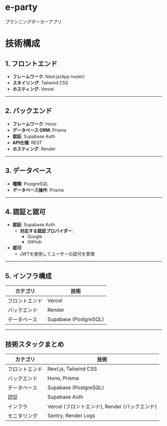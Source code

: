 # e-party
プランニングポーカーアプリ


# 技術構成

## **1. フロントエンド**
- **フレームワーク**: Next.js(App router)
- **スタイリング**: Tailwind CSS
- **ホスティング**: Vercel

---

## **2. バックエンド**
- **フレームワーク**: Hono
- **データベース ORM**: Prisma
- **認証**: Supabase Auth
- **API仕様**: REST
- **ホスティング**: Render

---

## **3. データベース**
- **種類**: PostgreSQL
- **データベース操作**: Prisma
---

## **4. 認証と認可**
- **認証**: Supabase Auth
  - **対応する認証プロバイダー**:
    - Google
    - GitHub
- **認可**:
  - JWTを使用してユーザーの認可を管理

---

## **5. インフラ構成**

| **カテゴリ**    | **技術**          |
|-----------------|-------------------|
| フロントエンド  | Vercel           |
| バックエンド    | Render           |
| データベース    | Supabase (PostgreSQL) |


---

## **技術スタックまとめ**

| **カテゴリ**        | **技術**                    |
|---------------------|-----------------------------|
| フロントエンド      | Next.js, Tailwind CSS |
| バックエンド        | Hono, Prisma               |
| データベース        | Supabase (PostgreSQL)       |
| 認証               | Supabase Auth               |
| インフラ           | Vercel (フロントエンド), Render (バックエンド) |
| モニタリング        | Sentry, Render Logs         |


